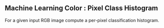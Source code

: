 
## Machine Learning Color : Pixel Class Histogram

For a given input RGB image compute a per-pixel classification histogram.

